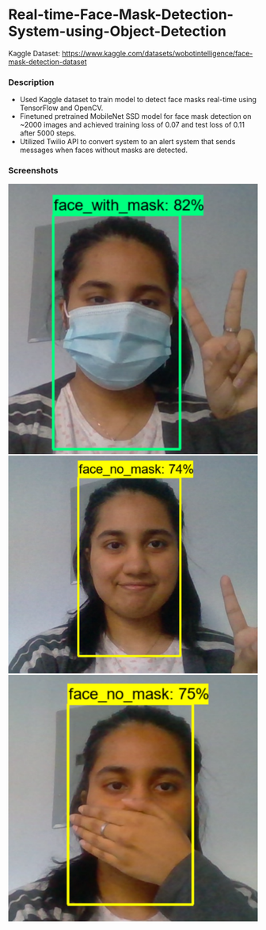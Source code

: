# Real-time-Face-Mask-Detection-System-using-Object-Detection

Kaggle Dataset: https://www.kaggle.com/datasets/wobotintelligence/face-mask-detection-dataset

### Description

<ul>
<li>Used Kaggle dataset to train model to detect face masks real-time using TensorFlow and OpenCV. </li>
<li>Finetuned pretrained MobileNet SSD model for face mask detection on ~2000 images and achieved training loss of 0.07 and test loss of 0.11 after 5000 steps. </li>
<li>Utilized Twilio API to convert system to an alert system that sends messages when faces without masks are detected. </li>
</ul>

### Screenshots

![With Mask](/screenshots/with.png)
![Without Mask](/screenshots/without1.png)
![Without Mask](/screenshots/without2.png)
